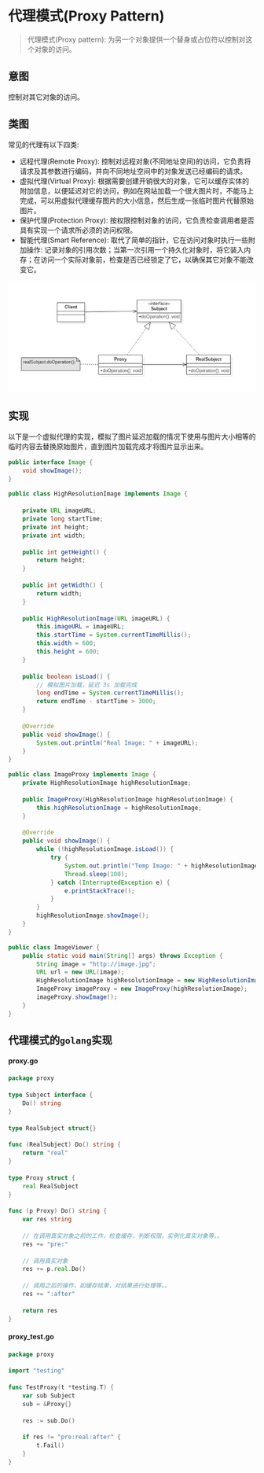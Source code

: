 # 代理模式(Proxy Pattern)

> 代理模式(Proxy pattern): 为另一个对象提供一个替身或占位符以控制对这个对象的访问。

## 意图

控制对其它对象的访问。

## 类图

常见的代理有以下四类:

* 远程代理(Remote Proxy): 控制对远程对象(不同地址空间)的访问，它负责将请求及其参数进行编码，并向不同地址空间中的对象发送已经编码的请求。
* 虚拟代理(Virtual Proxy): 根据需要创建开销很大的对象，它可以缓存实体的附加信息，以便延迟对它的访问，例如在网站加载一个很大图片时，不能马上完成，可以用虚拟代理缓存图片的大小信息，然后生成一张临时图片代替原始图片。
* 保护代理(Protection Proxy): 按权限控制对象的访问，它负责检查调用者是否具有实现一个请求所必须的访问权限。
* 智能代理(Smart Reference): 取代了简单的指针，它在访问对象时执行一些附加操作: 记录对象的引用次数；当第一次引用一个持久化对象时，将它装入内存；在访问一个实际对象前，检查是否已经锁定了它，以确保其它对象不能改变它。

![img](./assets/代理模式/1.png)

## 实现

以下是一个虚拟代理的实现，模拟了图片延迟加载的情况下使用与图片大小相等的临时内容去替换原始图片，直到图片加载完成才将图片显示出来。

```java
public interface Image {
    void showImage();
}
```

```java
public class HighResolutionImage implements Image {

    private URL imageURL;
    private long startTime;
    private int height;
    private int width;

    public int getHeight() {
        return height;
    }

    public int getWidth() {
        return width;
    }

    public HighResolutionImage(URL imageURL) {
        this.imageURL = imageURL;
        this.startTime = System.currentTimeMillis();
        this.width = 600;
        this.height = 600;
    }

    public boolean isLoad() {
        // 模拟图片加载，延迟 3s 加载完成
        long endTime = System.currentTimeMillis();
        return endTime - startTime > 3000;
    }

    @Override
    public void showImage() {
        System.out.println("Real Image: " + imageURL);
    }
}
```

```java
public class ImageProxy implements Image {
    private HighResolutionImage highResolutionImage;

    public ImageProxy(HighResolutionImage highResolutionImage) {
        this.highResolutionImage = highResolutionImage;
    }

    @Override
    public void showImage() {
        while (!highResolutionImage.isLoad()) {
            try {
                System.out.println("Temp Image: " + highResolutionImage.getWidth() + " " + highResolutionImage.getHeight());
                Thread.sleep(100);
            } catch (InterruptedException e) {
                e.printStackTrace();
            }
        }
        highResolutionImage.showImage();
    }
}
```

```java
public class ImageViewer {
    public static void main(String[] args) throws Exception {
        String image = "http://image.jpg";
        URL url = new URL(image);
        HighResolutionImage highResolutionImage = new HighResolutionImage(url);
        ImageProxy imageProxy = new ImageProxy(highResolutionImage);
        imageProxy.showImage();
    }
}
```

## 代理模式的`golang`实现

#### proxy.go

```go
package proxy

type Subject interface {
    Do() string
}

type RealSubject struct{}

func (RealSubject) Do() string {
    return "real"
}

type Proxy struct {
    real RealSubject
}

func (p Proxy) Do() string {
    var res string

    // 在调用真实对象之前的工作，检查缓存，判断权限，实例化真实对象等。。
    res += "pre:"

    // 调用真实对象
    res += p.real.Do()

    // 调用之后的操作，如缓存结果，对结果进行处理等。。
    res += ":after"

    return res
}
```

#### proxy_test.go

```go
package proxy

import "testing"

func TestProxy(t *testing.T) {
    var sub Subject
    sub = &Proxy{}

    res := sub.Do()

    if res != "pre:real:after" {
        t.Fail()
    }
}
```

